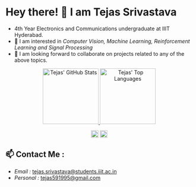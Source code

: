 
# Hey there! 👋 I am Tejas Srivastava
- 4th Year Electronics and Communications undergraduate at IIIT Hyderabad.
- 🔭 I am interested in *Computer Vision, Machine Learning, Reinforcement Learning and Signal Processing*
- 👯 I am looking forward to collaborate on projects related to any of the above topics.


<p align="center">
  <a target="_blank" href="https://github.com/MrTejas">
    <img height="150em" src="https://github-readme-stats.vercel.app/api?username=MrTejas&show_icons=true&include_all_commits=true&count_private=true&hide_border=true&theme=blueberry" alt="Tejas' GitHub Stats" />
    <img height="150em" src="https://github-readme-stats.vercel.app/api/top-langs/?username=MrTejas&layout=compact&hide_border=true&theme=blueberry" alt="Tejas' Top Languages" />
  </a>
</p>


<p align="center">
<a href=https://www.linkedin.com/in/tejas-srivastava-1675ba247/><img align="center" src=https://cdn.jsdelivr.net/npm/simple-icons@3.0.1/icons/linkedin.svg alt="Varul Srivastava" height="20" width="20" /></a>
<a href=https://www.facebook.com/profile.php?id=100074093267607&mibextid=ZbWKwL target="blank"><img align="center" src=https://cdn.jsdelivr.net/npm/simple-icons@3.0.1/icons/facebook.svg alt="Tejas Srivastava" height="20" width="20" /></a>

## 📫 Contact Me :    

* *Email :* tejas.srivastava@students.iiit.ac.in
* *Personal :* tejas591995@gmail.com


